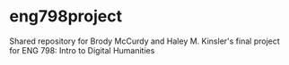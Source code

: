 # eng798project
Shared repository for Brody McCurdy and Haley M. Kinsler's final project for ENG 798: Intro to Digital Humanities
